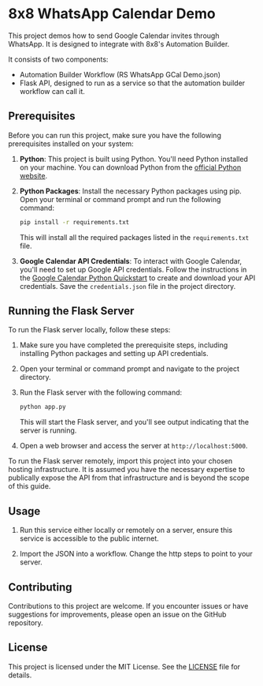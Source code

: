 # 8x8 WhatsApp Calendar Demo

This project demos how to send Google Calendar invites through WhatsApp. It is designed to integrate with 8x8's Automation Builder. 

It consists of two components:
- Automation Builder Workflow (RS WhatsApp GCal Demo.json)
- Flask API, designed to run as a service so that the automation builder workflow can call it.

## Prerequisites

Before you can run this project, make sure you have the following prerequisites installed on your system:

1. **Python**: This project is built using Python. You'll need Python installed on your machine. You can download Python from the [official Python website](https://www.python.org/downloads/).

2. **Python Packages**: Install the necessary Python packages using pip. Open your terminal or command prompt and run the following command:

   ```bash
   pip install -r requirements.txt
   ```

   This will install all the required packages listed in the `requirements.txt` file.

3. **Google Calendar API Credentials**: To interact with Google Calendar, you'll need to set up Google API credentials. Follow the instructions in the [Google Calendar Python Quickstart](https://developers.google.com/calendar/quickstart/python) to create and download your API credentials. Save the `credentials.json` file in the project directory.


## Running the Flask Server

To run the Flask server locally, follow these steps:

1. Make sure you have completed the prerequisite steps, including installing Python packages and setting up API credentials.

2. Open your terminal or command prompt and navigate to the project directory.

3. Run the Flask server with the following command:

   ```bash
   python app.py
   ```

   This will start the Flask server, and you'll see output indicating that the server is running.

4. Open a web browser and access the server at `http://localhost:5000`.

To run the Flask server remotely, import this project into your chosen hosting infrastructure. It is assumed you have the necessary expertise to publically expose the API from that infrastructure and is beyond the scope of this guide.

## Usage

1. Run this service either locally or remotely on a server, ensure this service is accessible to the public internet.

2. Import the JSON into a workflow. Change the http steps to point to your server.

## Contributing

Contributions to this project are welcome. If you encounter issues or have suggestions for improvements, please open an issue on the GitHub repository.

## License

This project is licensed under the MIT License. See the [LICENSE](LICENSE) file for details.